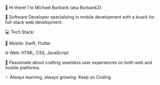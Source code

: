 👋 Hi there! I'm Michael Burbank (aka Burbank2).

🚀 Software Developer specializing in mobile development with a knack for full-stack web development.

💻 Tech Stack:

📱 Mobile: Swift, Flutter

🌐 Web: HTML, CSS, JavaScript

🌟 Passionate about crafting seamless user experiences on both web and mobile platforms.

✨ Always learning, always growing. Keep on Coding.
<!---
Burbank2/Burbank2 is a ✨ special ✨ repository because its `README.md` (this file) appears on your GitHub profile.
You can click the Preview link to take a look at your changes.
--->
